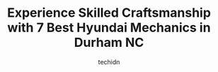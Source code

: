 ---
layout: ampstory
image: https://images.unsplash.com/photo-1579124688690-5476c5d01fde?ixlib=rb-4.0.3&ixid=MnwxMjA3fDB8MHxwaG90by1wYWdlfHx8fGVufDB8fHx8&auto=format&fit=crop&w=640&h=853&q=80
author: techidn
featured: false
description: If youre in need of trustworthy and skilled Hyundai Mechanic in Durham  NC, USA, youll be pleased to discover the 7 best Hyundai Mechanic in town. Their expertise and commitment to custome
title: Experience Skilled Craftsmanship with 7 Best Hyundai Mechanics in Durham  NC
cover:
   title: Experience Skilled Craftsmanship with 7 Best Hyundai Mechanics in Durham  NC
   subtitle: Rickpate
   background: https://images.unsplash.com/photo-1579124688690-5476c5d01fde?ixlib=rb-4.0.3&ixid=MnwxMjA3fDB8MHxwaG90by1wYWdlfHx8fGVufDB8fHx8&auto=format&fit=crop&w=640&h=853&q=80

pages: 
 - layout: thirds
   top: <h1>#1 Carmedix</h1>
   bottom: "<p>I had such a great experience at Carmedix!  I had read the really positive reviews on Yelp and they were able to look at my truck quickly, so I gave them a shot.  Im so </p>"
   background: https://www.knot35.com/toplist/wp-content/uploads/2023/06/best-hyundai-mechanic-1-in-durham-nc-1685837740.jpeg
   backgroundblur: true
 - layout: thirds
   top: <h1>#2 Swedish Imports</h1>
   bottom: "<p>5404 Durham-Chapel Hill Blvd, Durham, NC 27707, United States</p>"
   background: https://www.knot35.com/toplist/wp-content/uploads/2023/06/best-hyundai-mechanic-2-in-durham-nc-1685837740.jpeg
   cta:
      link: https://www.knot35.com/toplist/experience-skilled-craftsmanship-with-7-best-hyundai-mechanics-in-durham-nc/
      text: Experience Skilled Craftsmanship with 7 Best Hyundai Mechanics in Durham  NC
 - layout: thirds
   top: <h1>#3 Ingold Tire & Auto Service Center</h1>
   bottom: "<p>1002 W Chapel Hill St, Durham, NC 27701, United States</p>"
   background: https://www.knot35.com/toplist/wp-content/uploads/2023/06/best-hyundai-mechanic-3-in-durham-nc-1685837741.jpeg
   cta:
      link: https://www.knot35.com/toplist/experience-skilled-craftsmanship-with-7-best-hyundai-mechanics-in-durham-nc/
      text: Experience Skilled Craftsmanship with 7 Best Hyundai Mechanics in Durham  NC
 - layout: thirds
   top: <h1>#4 Konrad Automotive</h1>
   bottom: "<p>3602 Durham-Chapel Hill Blvd, Durham, NC 27707, United States</p>"
   background: https://images.unsplash.com/photo-1489648022186-8f49310909a0?ixlib=rb-4.0.3&ixid=MnwxMjA3fDB8MHxwaG90by1wYWdlfHx8fGVufDB8fHx8&auto=format&fit=crop&w=640&h=853&q=80
   cta:
      link: https://www.knot35.com/toplist/experience-skilled-craftsmanship-with-7-best-hyundai-mechanics-in-durham-nc/
      text: Experience Skilled Craftsmanship with 7 Best Hyundai Mechanics in Durham  NC
 - layout: thirds
   top: <h1>#5 Massey Brothers Automotive</h1>
   bottom: "<p>2108 NC-54, Durham, NC 27713, United States</p>"
   background: https://images.unsplash.com/photo-1591393223703-56fe1347ac62?ixlib=rb-4.0.3&ixid=MnwxMjA3fDB8MHxwaG90by1wYWdlfHx8fGVufDB8fHx8&auto=format&fit=crop&w=640&h=853&q=80
   cta:
      link: https://www.knot35.com/toplist/experience-skilled-craftsmanship-with-7-best-hyundai-mechanics-in-durham-nc/
      text: Experience Skilled Craftsmanship with 7 Best Hyundai Mechanics in Durham  NC
 - layout: thirds
   top: <h1>#6 Rolands Auto Center inc</h1>
   bottom: "<p>1214 Avondale Dr, Durham, NC 27701, United States</p>"
   background: https://images.unsplash.com/photo-1510906594845-bc082582c8cc?ixlib=rb-4.0.3&ixid=MnwxMjA3fDB8MHxwaG90by1wYWdlfHx8fGVufDB8fHx8&auto=format&fit=crop&w=640&h=853&q=80
   cta:
      link: https://www.knot35.com/toplist/experience-skilled-craftsmanship-with-7-best-hyundai-mechanics-in-durham-nc/
      text: Experience Skilled Craftsmanship with 7 Best Hyundai Mechanics in Durham  NC
 - layout: thirds
   top: <h1>#7 High Tech Auto Care</h1>
   bottom: "<p>4647 Hillsborough Rd, Durham, NC 27705, United States</p>"
   background: https://images.unsplash.com/photo-1533998839656-76f5e4b2bccb?ixlib=rb-4.0.3&ixid=MnwxMjA3fDB8MHxwaG90by1wYWdlfHx8fGVufDB8fHx8&auto=format&fit=crop&w=640&h=853&q=80
   cta:
      link: https://www.knot35.com/toplist/experience-skilled-craftsmanship-with-7-best-hyundai-mechanics-in-durham-nc/
      text: Experience Skilled Craftsmanship with 7 Best Hyundai Mechanics in Durham  NC
 - layout: thirds
   middle: Continue reading...
   background: https://images.unsplash.com/photo-1549241520-425e3dfc01cb?ixlib=rb-4.0.3&ixid=MnwxMjA3fDB8MHxwaG90by1wYWdlfHx8fGVufDB8fHx8&auto=format&fit=crop&w=640&h=853&q=80
   cta:
      link: https://www.knot35.com/toplist/experience-skilled-craftsmanship-with-7-best-hyundai-mechanics-in-durham-nc/
      text: Experience Skilled Craftsmanship with 7 Best Hyundai Mechanics in Durham  NC
      
---